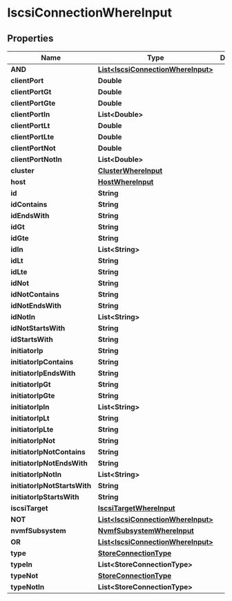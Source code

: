 

# IscsiConnectionWhereInput


## Properties

Name | Type | Description | Notes
------------ | ------------- | ------------- | -------------
**AND** | [**List&lt;IscsiConnectionWhereInput&gt;**](IscsiConnectionWhereInput.md) |  |  [optional]
**clientPort** | **Double** |  |  [optional]
**clientPortGt** | **Double** |  |  [optional]
**clientPortGte** | **Double** |  |  [optional]
**clientPortIn** | **List&lt;Double&gt;** |  |  [optional]
**clientPortLt** | **Double** |  |  [optional]
**clientPortLte** | **Double** |  |  [optional]
**clientPortNot** | **Double** |  |  [optional]
**clientPortNotIn** | **List&lt;Double&gt;** |  |  [optional]
**cluster** | [**ClusterWhereInput**](ClusterWhereInput.md) |  |  [optional]
**host** | [**HostWhereInput**](HostWhereInput.md) |  |  [optional]
**id** | **String** |  |  [optional]
**idContains** | **String** |  |  [optional]
**idEndsWith** | **String** |  |  [optional]
**idGt** | **String** |  |  [optional]
**idGte** | **String** |  |  [optional]
**idIn** | **List&lt;String&gt;** |  |  [optional]
**idLt** | **String** |  |  [optional]
**idLte** | **String** |  |  [optional]
**idNot** | **String** |  |  [optional]
**idNotContains** | **String** |  |  [optional]
**idNotEndsWith** | **String** |  |  [optional]
**idNotIn** | **List&lt;String&gt;** |  |  [optional]
**idNotStartsWith** | **String** |  |  [optional]
**idStartsWith** | **String** |  |  [optional]
**initiatorIp** | **String** |  |  [optional]
**initiatorIpContains** | **String** |  |  [optional]
**initiatorIpEndsWith** | **String** |  |  [optional]
**initiatorIpGt** | **String** |  |  [optional]
**initiatorIpGte** | **String** |  |  [optional]
**initiatorIpIn** | **List&lt;String&gt;** |  |  [optional]
**initiatorIpLt** | **String** |  |  [optional]
**initiatorIpLte** | **String** |  |  [optional]
**initiatorIpNot** | **String** |  |  [optional]
**initiatorIpNotContains** | **String** |  |  [optional]
**initiatorIpNotEndsWith** | **String** |  |  [optional]
**initiatorIpNotIn** | **List&lt;String&gt;** |  |  [optional]
**initiatorIpNotStartsWith** | **String** |  |  [optional]
**initiatorIpStartsWith** | **String** |  |  [optional]
**iscsiTarget** | [**IscsiTargetWhereInput**](IscsiTargetWhereInput.md) |  |  [optional]
**NOT** | [**List&lt;IscsiConnectionWhereInput&gt;**](IscsiConnectionWhereInput.md) |  |  [optional]
**nvmfSubsystem** | [**NvmfSubsystemWhereInput**](NvmfSubsystemWhereInput.md) |  |  [optional]
**OR** | [**List&lt;IscsiConnectionWhereInput&gt;**](IscsiConnectionWhereInput.md) |  |  [optional]
**type** | [**StoreConnectionType**](StoreConnectionType.md) |  |  [optional]
**typeIn** | **List&lt;StoreConnectionType&gt;** |  |  [optional]
**typeNot** | [**StoreConnectionType**](StoreConnectionType.md) |  |  [optional]
**typeNotIn** | **List&lt;StoreConnectionType&gt;** |  |  [optional]



